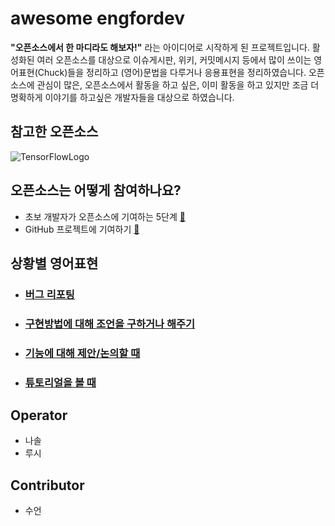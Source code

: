# awesome engfordev

**"오픈소스에서 한 마디라도 해보자!"** 라는 아이디어로 시작하게 된 프로젝트입니다. 활성화된 여러 오픈소스를 대상으로 이슈게시판, 위키, 커밋메시지 등에서 많이 쓰이는 영어표현(Chuck)들을 정리하고 (영어)문법을 다루거나 응용표현을 정리하였습니다.
오픈소스에 관심이 많은, 오픈소스에서 활동을 하고 싶은, 이미 활동을 하고 있지만 조금 더 명확하게 이야기를
하고싶은 개발자들을 대상으로 하였습니다.

## 참고한 오픈소스

![TensorFlowLogo](https://github.com/LucyJeong/awesome-engfordev/blob/master/opensourceLogo/tf_100.png)

## 오픈소스는 어떻게 참여하나요?
- 초보 개발자가 오픈소스에 기여하는 5단계 [🔗](http://www.bloter.net/archives/197960)
- GitHub 프로젝트에 기여하기 [🔗](https://git-scm.com/book/ko/v2/GitHub-%ED%94%84%EB%A1%9C%EC%A0%9D%ED%8A%B8%EC%97%90-%EA%B8%B0%EC%97%AC%ED%95%98%EA%B8%B0)


## 상황별 영어표현

  - ### [버그 리포팅](https://github.com/LucyJeong/awesome-engfordev/blob/master/bugReporting/README.md)

  - ### [구현방법에 대해 조언을 구하거나 해주기](https://github.com/LucyJeong/awesome-engfordev/blob/master/getImplementWay/README.md)

  - ### [기능에 대해 제안/논의할 때]()

  - ### [튜토리얼을 볼 때](https://github.com/LucyJeong/awesome-engfordev/blob/master/whenYouSeeTutorial/README.md)


## Operator
- 나솔
- 루시

## Contributor
- 수언
